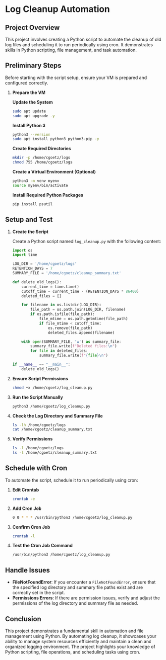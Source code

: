 # Log Cleanup Automation

## Project Overview

This project involves creating a Python script to automate the cleanup of old log files and scheduling it to run periodically using cron. It demonstrates skills in Python scripting, file management, and task automation.

## Preliminary Steps

Before starting with the script setup, ensure your VM is prepared and configured correctly.

1. **Prepare the VM**

    **Update the System**
    ```bash
    sudo apt update
    sudo apt upgrade -y
    ```

    **Install Python 3**
    ```bash
    python3 --version
    sudo apt install python3 python3-pip -y
    ```

    **Create Required Directories**
    ```bash
    mkdir -p /home/cgoetz/logs
    chmod 755 /home/cgoetz/logs
    ```

    **Create a Virtual Environment (Optional)**
    ```bash
    python3 -m venv myenv
    source myenv/bin/activate
    ```

    **Install Required Python Packages**
    ```bash
    pip install psutil
    ```

## Setup and Test

1. **Create the Script**

    Create a Python script named `log_cleanup.py` with the following content:
    ```python
    import os
    import time

    LOG_DIR = '/home/cgoetz/logs'
    RETENTION_DAYS = 7
    SUMMARY_FILE = '/home/cgoetz/cleanup_summary.txt'

    def delete_old_logs():
        current_time = time.time()
        cutoff_time = current_time - (RETENTION_DAYS * 86400)
        deleted_files = []

        for filename in os.listdir(LOG_DIR):
            file_path = os.path.join(LOG_DIR, filename)
            if os.path.isfile(file_path):
                file_mtime = os.path.getmtime(file_path)
                if file_mtime < cutoff_time:
                    os.remove(file_path)
                    deleted_files.append(filename)

        with open(SUMMARY_FILE, 'w') as summary_file:
            summary_file.write(f"Deleted files:\n")
            for file in deleted_files:
                summary_file.write(f"{file}\n")

    if __name__ == "__main__":
        delete_old_logs()
    ```

2. **Ensure Script Permissions**
    ```bash
    chmod +x /home/cgoetz/log_cleanup.py
    ```

3. **Run the Script Manually**
    ```bash
    python3 /home/cgoetz/log_cleanup.py
    ```

4. **Check the Log Directory and Summary File**
    ```bash
    ls -lh /home/cgoetz/logs
    cat /home/cgoetz/cleanup_summary.txt
    ```

5. **Verify Permissions**
    ```bash
    ls -l /home/cgoetz/logs
    ls -l /home/cgoetz/cleanup_summary.txt
    ```

## Schedule with Cron

To automate the script, schedule it to run periodically using cron:

1. **Edit Crontab**
    ```bash
    crontab -e
    ```

2. **Add Cron Job**
    ```bash
    0 0 * * * /usr/bin/python3 /home/cgoetz/log_cleanup.py
    ```

3. **Confirm Cron Job**
    ```bash
    crontab -l
    ```

4. **Test the Cron Job Command**
    ```bash
    /usr/bin/python3 /home/cgoetz/log_cleanup.py
    ```

## Handle Issues

- **FileNotFoundError**: If you encounter a `FileNotFoundError`, ensure that the specified log directory and summary file paths exist and are correctly set in the script.
- **Permissions Errors**: If there are permission issues, verify and adjust the permissions of the log directory and summary file as needed.

## Conclusion

This project demonstrates a fundamental skill in automation and file management using Python. By automating log cleanup, it showcases your ability to manage system resources efficiently and maintain a clean and organized logging environment. The project highlights your knowledge of Python scripting, file operations, and scheduling tasks using cron.
